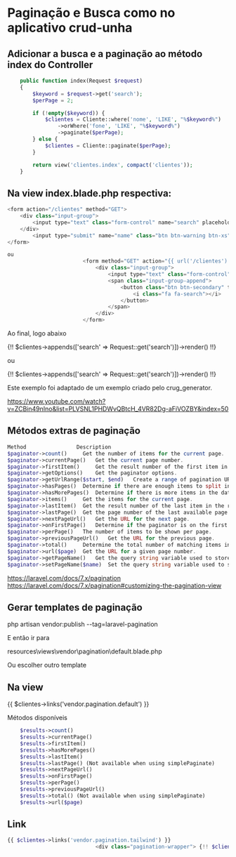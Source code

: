 # Paginação e Busca como no aplicativo crud-unha

## Adicionar a busca e a paginação ao método index do Controller
```php
    public function index(Request $request)
    {
        $keyword = $request->get('search');
        $perPage = 2;

        if (!empty($keyword)) {
            $clientes = Cliente::where('nome', 'LIKE', "%$keyword%")
				->orWhere('fone', 'LIKE', "%$keyword%")
				->paginate($perPage);
        } else {
            $clientes = Cliente::paginate($perPage);
        }

        return view('clientes.index', compact('clientes'));
    }
```

## Na view index.blade.php respectiva:
```php
<form action="/clientes" method="GET">
    <div class="input-group">
	    <input type="text" class="form-control" name="search" placeholder="Busca...">
	</div>
	    <input type="submit" name="name" class="btn btn-warning btn-xs" value="Busca">
</form>

ou
                        <form method="GET" action="{{ url('/clientes') }}" accept-charset="UTF-8" class="form-inline my-2 my-lg-0 float-right" role="search">
                            <div class="input-group">
                                <input type="text" class="form-control" name="search" placeholder="Search..." value="{{ request('search') }}">
                                <span class="input-group-append">
                                    <button class="btn btn-secondary" type="submit">
                                        <i class="fa fa-search"></i>
                                    </button>
                                </span>
                            </div>
                        </form>
```

Ao final, logo abaixo

 </table>
	<div class="pagination-wrapper"> {!! $clientes->appends(['search' => Request::get('search')])->render() !!} </div>

ou
                            <div class="pagination-wrapper"> {!! $clientes->appends(['search' => Request::get('search')])->render() !!} </div>

Este exemplo foi adaptado de um exemplo criado pelo crug_generator.

https://www.youtube.com/watch?v=ZCBin49nIno&list=PLVSNL1PHDWvQBtcH_4VR82Dg-aFiVOZBY&index=50

## Métodos extras de paginação
```php
Method 	              Description
$paginator->count() 	Get the number of items for the current page.
$paginator->currentPage() 	Get the current page number.
$paginator->firstItem() 	Get the result number of the first item in the results.
$paginator->getOptions() 	Get the paginator options.
$paginator->getUrlRange($start, $end) 	Create a range of pagination URLs.
$paginator->hasPages() 	Determine if there are enough items to split into multiple pages.
$paginator->hasMorePages() 	Determine if there is more items in the data store.
$paginator->items() 	Get the items for the current page.
$paginator->lastItem() 	Get the result number of the last item in the results.
$paginator->lastPage() 	Get the page number of the last available page. (Not available when using simplePaginate).
$paginator->nextPageUrl() 	Get the URL for the next page.
$paginator->onFirstPage() 	Determine if the paginator is on the first page.
$paginator->perPage() 	The number of items to be shown per page.
$paginator->previousPageUrl() 	Get the URL for the previous page.
$paginator->total() 	Determine the total number of matching items in the data store. (Not available when using simplePaginate).
$paginator->url($page) 	Get the URL for a given page number.
$paginator->getPageName() 	Get the query string variable used to store the page.
$paginator->setPageName($name) 	Set the query string variable used to store the page.
```
https://laravel.com/docs/7.x/pagination
https://laravel.com/docs/7.x/pagination#customizing-the-pagination-view

                            
## Gerar templates de paginação

php artisan vendor:publish --tag=laravel-pagination

E então ir para

resources\views\vendor\pagination\default.blade.php

Ou escolher outro template

## Na view

{{ $clientes->links('vendor.pagination.default') }}

Métodos disponíveis
```php
    $results->count()
    $results->currentPage()
    $results->firstItem()
    $results->hasMorePages()
    $results->lastItem()
    $results->lastPage() (Not available when using simplePaginate)
    $results->nextPageUrl()
    $results->onFirstPage()
    $results->perPage()
    $results->previousPageUrl()
    $results->total() (Not available when using simplePaginate)
    $results->url($page)
```
## Link
```php
{{ $clientes->links('vendor.pagination.tailwind') }}
                            <div class="pagination-wrapper"> {!! $clientes->appends(['search' => Request::get('search')])->render() !!} </div>
```
